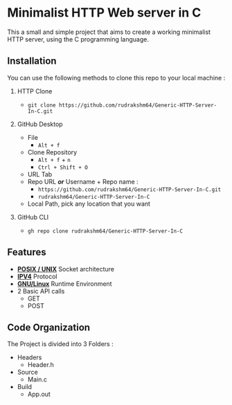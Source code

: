 # Minimalist HTTP Web server in C

This a small and simple project that aims to create a working minimalist HTTP server, using the C programming language. 

## Installation

You can use the following methods to clone this repo to your local machine : 

1. HTTP Clone 
    - `git clone https://github.com/rudrakshm64/Generic-HTTP-Server-In-C.git`

2. GitHub Desktop
    - File              
        - `Alt + f`
    - Clone Repository  
        - `Alt + f` + `n` 
        - `Ctrl + Shift + O`
    - URL Tab
    - Repo URL ***or*** Username + Repo name :  
        - `https://github.com/rudrakshm64/Generic-HTTP-Server-In-C.git`
        - `rudrakshm64/Generic-HTTP-Server-In-C`
    - Local Path, pick any location that you want

3. GitHub CLI
    - `gh repo clone rudrakshm64/Generic-HTTP-Server-In-C`

## Features

- [**POSIX / UNIX**](https://en.wikipedia.org/wiki/Unix_domain_socket) Socket architecture
- [**IPV4**](https://en.wikipedia.org/wiki/IPv4) Protocol
- [**GNU/Linux**](https://en.wikipedia.org/wiki/Linux) Runtime Environment
- 2 Basic API calls
    - GET
    - POST

## Code Organization

The Project is divided into 3 Folders : 

- Headers
    - Header.h
- Source
    - Main.c
- Build
    - App.out

